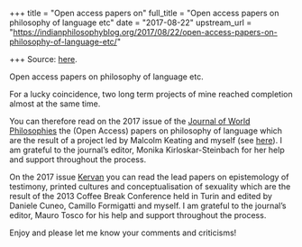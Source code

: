 +++
title = "Open access papers on"
full_title = "Open access papers on philosophy of language etc"
date = "2017-08-22"
upstream_url = "https://indianphilosophyblog.org/2017/08/22/open-access-papers-on-philosophy-of-language-etc/"

+++
Source: [here](https://indianphilosophyblog.org/2017/08/22/open-access-papers-on-philosophy-of-language-etc/).

Open access papers on philosophy of language etc.

For a lucky coincidence, two long term projects of mine reached
completion almost at the same time.

You can therefore read on the 2017 issue of the [Journal of World
Philosophies](https://scholarworks.iu.edu/iupjournals/index.php/jwp/issue/view/32)
the (Open Access) papers on philosophy of language which are the result
of a project led by Malcolm Keating and myself (see
[here](http://elisafreschi.com/2015/06/12/linguistic-communication-as-an-instrument-of-knowledge-a-panel/)).
I am grateful to the journal’s editor, Monika Kirloskar-Steinbach for
her help and support throughout the process.

On the 2017 issue
[Kervan](http://www.ojs.unito.it/index.php/kervan/issue/view/207) you
can read the lead papers on epistemology of testimony, printed cultures
and conceptualisation of sexuality which are the result of the 2013
Coffee Break Conference held in Turin and edited by Daniele Cuneo,
Camillo Formigatti and myself. I am grateful to the journal’s editor,
Mauro Tosco for his help and support throughout the process.

Enjoy and please let me know your comments and criticisms!
